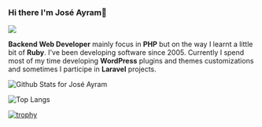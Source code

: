 ### Hi there I'm José Ayram👋

![](https://komarev.com/ghpvc/?username=joseayram&style=flat-square)

**Backend Web Developer** mainly focus in **PHP** but on the way I learnt a little bit of **Ruby**. I've been developing software since 2005. Currently I spend most of my time developing **WordPress** plugins and themes customizations and sometimes I participe in **Laravel** projects.

![Github Stats for José Ayram](https://github-readme-stats.vercel.app/api?username=joseayram&show_icons=true&hide_border=true&count_private=true)

![Top Langs](https://github-readme-stats.vercel.app/api/top-langs/?username=joseayram&layout=compact&hide_border=true)

[![trophy](https://github-profile-trophy.vercel.app/?username=joseayram&column=4&margin-w=15&margin-h=15&no-frame=true)](https://github.com/ryo-ma/github-profile-trophy)
